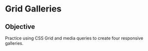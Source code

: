# Grid Galleries

## Objective
Practice using CSS Grid and media queries to create four responsive galleries. 
